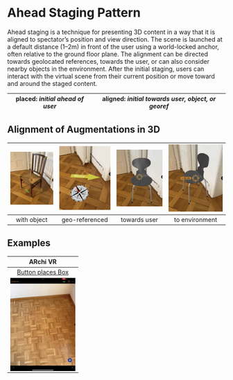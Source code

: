 # Ahead Staging Pattern

Ahead staging is a technique for presenting 3D content in a way that it is aligned to spectator’s position and view direction. The scene is launched at a default distance (1–2m) in front of the user using a world-locked anchor, often relative to the ground floor plane. The alignment can be directed towards geolocated references, towards the user, or can also consider nearby objects in the environment. After the initial staging, users can interact with the virtual scene from their current position or move toward and around the staged content.

| placed: _initial ahead of user_ | aligned: _initial towards user, object, or georef_ |
|---|---|

## Alignment of Augmentations in 3D
| <img src="../assets/images/withobj.jpg" width="200"> | <img src="../assets/images/north.jpg" width="200"> | <img src="../assets/images/touser.jpg" width="200"> | <img src="../assets/images/towall.jpg" width="200"> |
|:---:|:---:|:---:|:---:|
| with object | geo-referenced | towards user | to environment |

## Examples

| ARchi VR |
|:---:|
| [Button places Box](../examples/ARchiVR/button-places-box/description.md) |
| <img align="right" src="../examples/ARchiVR/button-places-box/preview.gif" width="150px" /> |